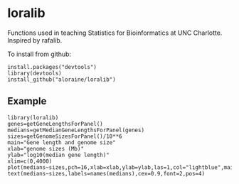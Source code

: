 # loralib

Functions used in teaching Statistics for Bioinformatics at UNC Charlotte.
Inspired by rafalib.

To install from github:

```
install.packages("devtools")
library(devtools)
install_github("aloraine/loralib")
```

## Example

```
library(loralib)
genes=getGeneLengthsForPanel()
medians=getMedianGeneLengthsForPanel(genes)
sizes=getGenomeSizesForPanel()/10**6
main="Gene length and genome size"
xlab="genome sizes (Mb)"
ylab="log10(median gene length)"
xlim=c(0,4000)
plot(medians~sizes,pch=16,xlab=xlab,ylab=ylab,las=1,col="lightblue",main=main,xlim=xlim)
text(medians~sizes,labels=names(medians),cex=0.9,font=2,pos=4)
```
